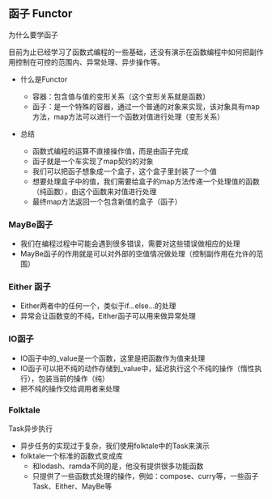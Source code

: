 ## 函子 Functor

为什么要学函子

目前为止已经学习了函数式编程的一些基础，还没有演示在函数编程中如何把副作用控制在可控的范围内、异常处理、异步操作等。

- 什么是Functor
  - 容器：包含值与值的变形关系（这个变形关系就是函数）
  - 函子：是一个特殊的容器，通过一个普通的对象来实现，该对象具有map方法，map方法可以进行一个函数对值进行处理（变形关系）

- 总结
  - 函数式编程的运算不直接操作值，而是由函子完成
  - 函子就是一个车实现了map契约的对象
  - 我们可以把函子想象成一个盒子，这个盒子里封装了一个值
  - 想要处理盒子中的值，我们需要给盒子的map方法传递一个处理值的函数（纯函数），由这个函数来对值进行处理
  - 最终map方法返回一个包含新值的盒子（函子）

### MayBe函子
- 我们在编程过程中可能会遇到很多错误，需要对这些错误做相应的处理
- MayBe函子的作用就是可以对外部的空值情况做处理（控制副作用在允许的范围）

### Either 函子
- Either两者中的任何一个，类似于if...else...的处理
- 异常会让函数变的不纯，Either函子可以用来做异常处理


### IO函子
- IO函子中的_value是一个函数，这里是把函数作为值来处理
- IO函子可以把不纯的动作存储到_value中，延迟执行这个不纯的操作（惰性执行），包装当前的操作（纯）
- 把不纯的操作交给调用者来处理

### Folktale

Task异步执行
- 异步任务的实现过于复杂，我们使用folktale中的Task来演示
- folktale一个标准的函数式变成库
  - 和lodash、ramda不同的是，他没有提供很多功能函数
  - 只提供了一些函数式处理的操作，例如：compose、curry等，一些函子Task、Either、MayBe等

